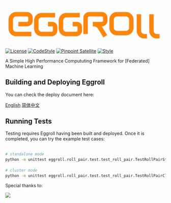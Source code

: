 [<img src="logo.png" align="center" alt="drawing" width="800">](https://github.com/WeBankFinTech/eggroll) 

[![License](https://img.shields.io/badge/License-Apache%202.0-blue.svg)](https://opensource.org/licenses/Apache-2.0) [![CodeStyle](https://img.shields.io/badge/Check%20Style-Google-brightgreen)](https://checkstyle.sourceforge.io/google_style.html) [![Pinpoint Satellite](https://img.shields.io/endpoint?url=https%3A%2F%2Fscan.sbrella.com%2Fadmin%2Fapi%2Fv1%2Fpinpoint%2Fshield%2FWeBankFinTech%2Feggroll)](https://github.com/mmyjona/FATE-Serving/pulls) [![Style](https://img.shields.io/badge/Check%20Style-Black-black)](https://checkstyle.sourceforge.io/google_style.html)  


A Simple High Performance Compututing Framework for \[Federated\] Machine Learning


Building and Deploying Eggroll
---
You can check the deploy document here:

[English](https://github.com/WeBankFinTech/eggroll/blob/v2.x/deploy/Eggroll%20Deployment%20Guide.md) [简体中文](https://github.com/WeBankFinTech/eggroll/blob/v2.x/deploy/Eggroll%E9%83%A8%E7%BD%B2%E6%96%87%E6%A1%A3%E8%AF%B4%E6%98%8E.md)



Running Tests
---
Testing requires Eggroll having been built and deployed. Once it is completed, you can try the example test cases:
```bash

# standalone mode
python -m unittest eggroll.roll_pair.test.test_roll_pair.TestRollPairStandalone

# cluster mode
python -m unittest eggroll.roll_pair.test.test_roll_pair.TestRollPairCluster

``` 


Special thanks to:

[<img src="https://www.ej-technologies.com/images/product_banners/jprofiler_small.png">](https://www.ej-technologies.com/products/jprofiler/overview.html)
